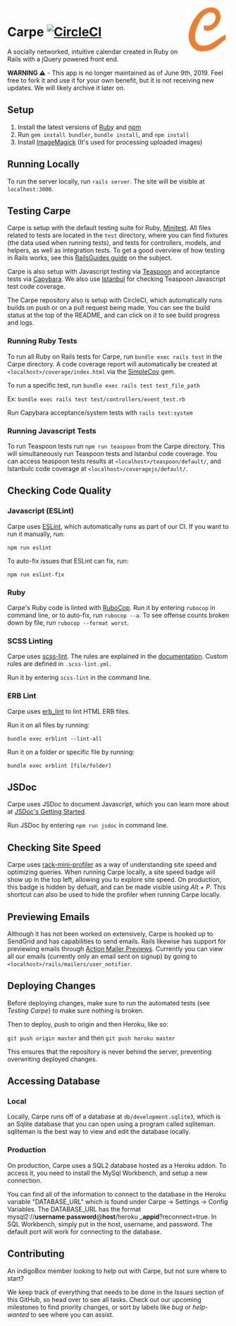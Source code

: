 <img src="app/assets/images/pages/CarpeLetter.png?raw=true" width="100" align="right">

# Carpe [![CircleCI](https://circleci.com/gh/vkoves/carpe.svg?style=svg&circle-token=5aac24bfc3b54e541f0d5640d143563f64d97e59)](https://circleci.com/gh/vkoves/carpe)

A socially networked, intuitive calendar created in Ruby on Rails with a jQuery powered front end.

**WARNING :warning:** - This app is no longer maintained as of June 9th, 2019. Feel free to fork it and use it for your own benefit, but it is not receiving new updates. We will likely archive it later on.

## Setup

1) Install the latest versions of [Ruby](https://rvm.io/) and [npm](https://nodejs.org/en/download/)
2) Run `gem install bundler`, `bundle install`, and `npm install`
3) Install [ImageMagick](http://www.imagemagick.org/script/download.php) (It's used for processing uploaded images)

## Running Locally

To run the server locally, run `rails server`. The site will be visible at `localhost:3000`.

## Testing Carpe

Carpe is setup with the default testing suite for Ruby, [Minitest](https://github.com/seattlerb/minitest). All files related to tests are located in the `test` directory, where you can find fixtures (the data used when running tests), and tests for controllers, models, and helpers, as well as integration tests. To get a good overview of how testing in Rails works, see this [RailsGuides guide](http://guides.rubyonrails.org/testing.html) on the subject.

Carpe is also setup with Javascript testing via [Teaspoon](https://github.com/jejacks0n/teaspoon) and acceptance tests via [Capybara](https://github.com/teamcapybara/capybara). We also use [Istanbul](https://github.com/gotwarlost/istanbul) for checking Teaspoon Javascript test code coverage.

The Carpe repository also is setup with CircleCI, which automatically runs builds on push or on a pull request being made. You can see the build status at the top of the README, and can click on it to see build progress and logs.

### Running Ruby Tests

To run all Ruby on Rails tests for Carpe, run `bundle exec rails test` in the Carpe directory. A code coverage report will automatically be created at `<localhost>/coverage/index.html` via the [SimpleCov](https://github.com/colszowka/simplecov) gem.

To run a specific test, run `bundle exec rails test test_file_path`

Ex: `bundle exec rails test test/controllers/event_test.rb`

Run Capybara acceptance/system tests with `rails test:system`

### Running Javascript Tests

To run Teaspoon tests run `npm run teaspoon` from the Carpe directory. This will simultaneously run Teaspoon tests and Istanbul code coverage. You can access teaspoon tests results at `<localhost>/teaspoon/default/`, and Istanbulc code coverage at `<localhost>/coveragejs/default/`.

## Checking Code Quality

### Javascript (ESLint)

Carpe uses [ESLint](https://eslint.org/), which automatically runs as part of our CI. If you want to run it manually, run:

```
npm run eslint
```

To auto-fix issues that ESLint can fix, run:

```
npm run eslint-fix
```

### Ruby

Carpe's Ruby code is linted with [RuboCop](https://github.com/rubocop-hq/rubocop).
Run it by entering `rubocop` in command line, or to auto-fix, run `rubocop --a`.
To see offense counts broken down by file, run `rubocop --format worst`.

### SCSS Linting

Carpe uses [scss-lint](https://github.com/brigade/scss-lint). The rules are explained in the [documentation](https://www.rubydoc.info/github/brigade/scss-lint/master/frames). Custom rules are defined in `.scss-lint.yml`.

Run it by entering `scss-lint` in the command line.

### ERB Lint

Carpe uses [erb_lint](https://github.com/Shopify/erb-lint) to lint HTML ERB files.

Run it on all files by running:

```
bundle exec erblint --lint-all
```

Run it on a folder or specific file by running:

```
bundle exec erblint [file/folder]
```

## JSDoc

Carpe uses JSDoc to document Javascript, which you can learn more about at [JSDoc's Getting Started](http://usejsdoc.org/about-getting-started.html).

Run JSDoc by entering `npm run jsdoc` in command line.

## Checking Site Speed

Carpe uses [rack-mini-profiler](https://github.com/MiniProfiler/rack-mini-profiler) as a way of understanding site speed and optimizing queries. When running Carpe locally, a site speed badge will show up in the top left, allowing you to explore site speed. On production, this badge is hidden by defualt, and can be made visible using *Alt + P*. This shortcut can also be used to hide the profiler when running Carpe locally.

## Previewing Emails

Although it has not been worked on extensively, Carpe is hooked up to SendGrid and has capabilities to send emails. Rails likewise has support for previewing emails through [Action Mailer Previews](https://github.com/rails/rails/blob/master/guides/source/4_1_release_notes.md#action-mailer-previews). Currently you can view all our emails (currently only an email sent on signup) by going to `<localhost>/rails/mailers/user_notifier`.

## Deploying Changes

Before deploying changes, make sure to run the automated tests (see _Testing Carpe_) to make sure nothing is broken.

Then to deploy, push to origin and then Heroku, like so:

``
git push origin master
`` and then
``
git push heroku master
``

This ensures that the repository is never behind the server, preventing overwriting deployed changes.

## Accessing Database

### Local
Locally, Carpe runs off of a database at `db/development.sqlite3`, which is an Sqlite database that you can open using a program called sqliteman. sqliteman is the best way to view and edit the database locally.

### Production
On production, Carpe uses a SQL2 database hosted as a Heroku addon. To access it, you need to install the MySql Workbench, and setup a new connection.

You can find all of the information to connect to the database in the Heroku variable "DATABASE_URL" which is found under Carpe -> Settings -> Config Variables. The DATABASE_URL has the format mysql2://**username**:**password**@**host**/heroku _**appid**?reconnect=true. In SQL Workbench, simply put in the host, username, and password. The default port will work for connecting to the database.

## Contributing

An indigoBox member looking to help out with Carpe, but not sure where to start?

We keep track of everything that needs to be done in the *Issues* section of this GitHub, so head over to see all tasks. Check out our upcoming milestones to find priority changes, or sort by labels like *bug* or *help-wanted* to see where you can assist.

